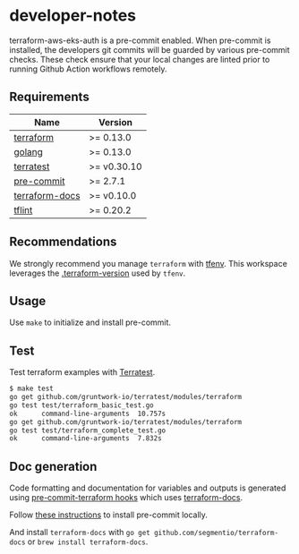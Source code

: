 # developer-notes

terraform-aws-eks-auth is a pre-commit enabled. When pre-commit is installed, the developers git commits will be guarded by various pre-commit checks. These check ensure that your local changes are linted prior to running Github Action workflows remotely.

## Requirements

| Name | Version |
|------|---------|
| [terraform](https://www.terraform.io/) | >= 0.13.0 |
| [golang](https://github.com/golang/go) | >= 0.13.0 |
| [terratest](https://github.com/gruntwork-io/terratest) | >= v0.30.10 |
| [pre-commit](https://github.com/pre-commit/pre-commit) | >= 2.7.1 |
| [terraform-docs](https://github.com/terraform-docs/terraform-docs) | >= v0.10.0 |
| [tflint](https://github.com/terraform-linters/tflint) | >= 0.20.2 |

## Recommendations

We strongly recommend you manage `terraform` with [tfenv](https://github.com/tfutils/tfenv). This workspace leverages the [.terraform-version](https://github.com/tfutils/tfenv#terraform-version-file) used by `tfenv`.

## Usage

Use `make` to initialize and install pre-commit.

## Test

Test terraform examples with [Terratest](https://terratest.gruntwork.io/).

```bash
$ make test
go get github.com/gruntwork-io/terratest/modules/terraform
go test test/terraform_basic_test.go
ok  	command-line-arguments	10.757s
go get github.com/gruntwork-io/terratest/modules/terraform
go test test/terraform_complete_test.go
ok  	command-line-arguments	7.832s
```

## Doc generation

Code formatting and documentation for variables and outputs is generated using [pre-commit-terraform hooks](https://github.com/antonbabenko/pre-commit-terraform) which uses [terraform-docs](https://github.com/segmentio/terraform-docs).

Follow [these instructions](https://github.com/antonbabenko/pre-commit-terraform#how-to-install) to install pre-commit locally.

And install `terraform-docs` with `go get github.com/segmentio/terraform-docs` or `brew install terraform-docs`.
